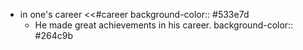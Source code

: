 - in one's career <<#career
  background-color:: #533e7d
	- He made great achievements in his career.
	  background-color:: #264c9b
